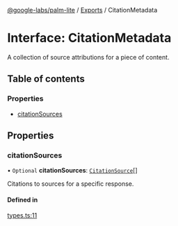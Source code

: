 [@google-labs/palm-lite](../README.md) / [Exports](../modules.md) / CitationMetadata

# Interface: CitationMetadata

A collection of source attributions for a piece of content.

## Table of contents

### Properties

- [citationSources](CitationMetadata.md#citationsources)

## Properties

### citationSources

• `Optional` **citationSources**: [`CitationSource`](CitationSource.md)[]

Citations to sources for a specific response.

#### Defined in

[types.ts:11](https://github.com/Chizobaonorh/labs-prototypes/blob/0d5a680/seeds/palm-lite/src/types.ts#L11)

